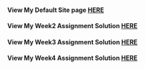 #### View My Default Site page [HERE](https://vishakan-subramanian.github.io/Web-Development/Sites/)

#### View My Week2 Assignment Solution [HERE](https://vishakan-subramanian.github.io/Web-Development/Week2/)

#### View My Week3 Assignment Solution [HERE](https://vishakan-subramanian.github.io/Web-Development/Week3/)

#### View My Week4 Assignment Solution [HERE](https://vishakan-subramanian.github.io/Web-Development/Week4/)
